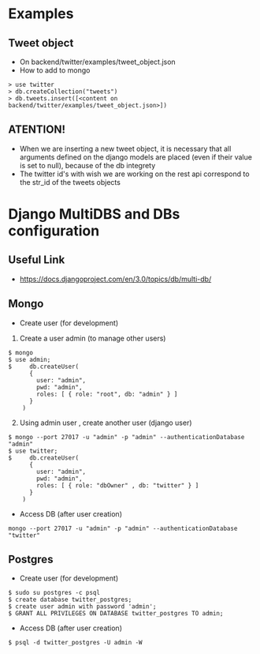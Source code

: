 
# Examples
## Tweet object

 - On backend/twitter/examples/tweet_object.json
 - How to add to mongo
 ```mongo
 > use twitter
 > db.createCollection("tweets")
 > db.tweets.insert([<content on backend/twitter/examples/tweet_object.json>])
 ```

 ## ATENTION!
 - When we are inserting a new tweet object, it is necessary that all arguments defined on the django models are placed (even if their value is set to null), because of the db integrety 
 - The twitter id's with wish we are working on the rest api correspond to the str_id of the tweets objects


# Django MultiDBS and DBs configuration
## Useful Link
- https://docs.djangoproject.com/en/3.0/topics/db/multi-db/

## Mongo
- Create user (for development)
1. Create a user admin (to manage other users)
```
$ mongo
$ use admin;
$     db.createUser(
      {
        user: "admin",
        pwd: "admin",
        roles: [ { role: "root", db: "admin" } ]
      }
    )
```
2. Using admin user , create another user (django user)
```
$ mongo --port 27017 -u "admin" -p "admin" --authenticationDatabase "admin"
$ use twitter;
$     db.createUser(
      {
        user: "admin",
        pwd: "admin",
        roles: [ { role: "dbOwner" , db: "twitter" } ]
      }
    )
```

- Access DB (after user creation)
```
mongo --port 27017 -u "admin" -p "admin" --authenticationDatabase "twitter"
```

## Postgres

- Create user (for development)
```
$ sudo su postgres -c psql
$ create database twitter_postgres;
$ create user admin with password 'admin';
$ GRANT ALL PRIVILEGES ON DATABASE twitter_postgres TO admin;
```

- Access DB (after user creation)
```
$ psql -d twitter_postgres -U admin -W 
```
